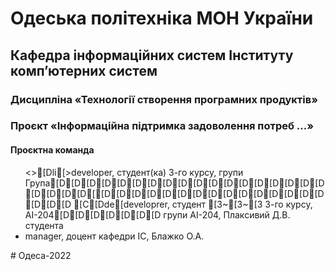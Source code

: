 # Одеська політехніка МОН України
## Кафедра інформаційних систем Інституту комп’ютерних систем
### Дисципліна «Технології створення програмних продуктів»
### Проєкт «Інформаційна підтримка задоволення потреб ...» 
#### Проєктна команда
<ul>
<>[Dli[>developer, студент(ка) 3-го курсу, групи Група[D[D[D[D[D[D[D[D[D[D[D[D[D[D[D[D[D[D[D[D[D[D[[D[D[D[D[D[D[D[D[D[D[D[D[D[D[D[D[D[D [C[Dde[developrer, студент [3~[3~[3 3-го курсу, АІ-204[D[D[D[D[D[D[D групи АІ-204, Плаксивий Д.В. студента
<li> manager, доцент кафедри ІС, Блажко О.А.
</ul>
# Одеса-2022

